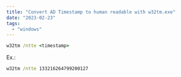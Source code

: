 ```yaml
---
title: "Convert AD Timestamp to human readable with w32tm.exe"
date: "2023-02-23"
tags: 
  - "windows"
---
```


```bat
w32tm /ntte <timestamp>
```

Ex.:

```bat
w32tm /ntte 133216264799200127
```

